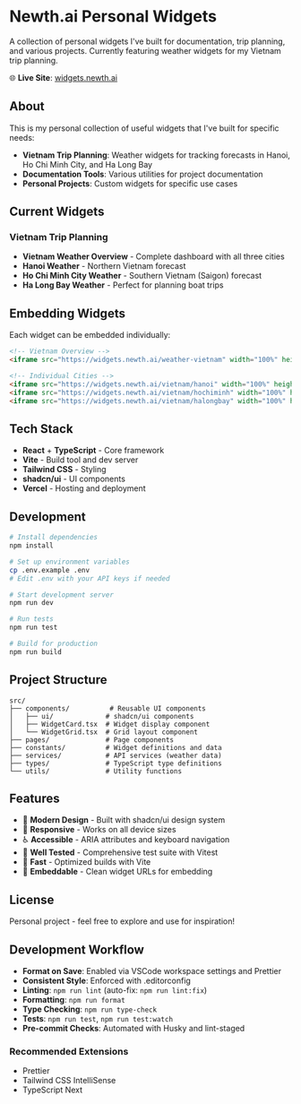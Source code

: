 # Newth.ai Personal Widgets

A collection of personal widgets I've built for documentation, trip planning, and various projects. Currently featuring weather widgets for my Vietnam trip planning.

🌐 **Live Site**: [widgets.newth.ai](https://widgets.newth.ai)

## About

This is my personal collection of useful widgets that I've built for specific needs:

- **Vietnam Trip Planning**: Weather widgets for tracking forecasts in Hanoi, Ho Chi Minh City, and Ha Long Bay
- **Documentation Tools**: Various utilities for project documentation
- **Personal Projects**: Custom widgets for specific use cases

## Current Widgets

### Vietnam Trip Planning

- **Vietnam Weather Overview** - Complete dashboard with all three cities
- **Hanoi Weather** - Northern Vietnam forecast
- **Ho Chi Minh City Weather** - Southern Vietnam (Saigon) forecast
- **Ha Long Bay Weather** - Perfect for planning boat trips

## Embedding Widgets

Each widget can be embedded individually:

```html
<!-- Vietnam Overview -->
<iframe src="https://widgets.newth.ai/weather-vietnam" width="100%" height="600"></iframe>

<!-- Individual Cities -->
<iframe src="https://widgets.newth.ai/vietnam/hanoi" width="100%" height="500"></iframe>
<iframe src="https://widgets.newth.ai/vietnam/hochiminh" width="100%" height="500"></iframe>
<iframe src="https://widgets.newth.ai/vietnam/halongbay" width="100%" height="500"></iframe>
```

## Tech Stack

- **React** + **TypeScript** - Core framework
- **Vite** - Build tool and dev server
- **Tailwind CSS** - Styling
- **shadcn/ui** - UI components
- **Vercel** - Hosting and deployment

## Development

```bash
# Install dependencies
npm install

# Set up environment variables
cp .env.example .env
# Edit .env with your API keys if needed

# Start development server
npm run dev

# Run tests
npm run test

# Build for production
npm run build
```

## Project Structure

```
src/
├── components/          # Reusable UI components
│   ├── ui/             # shadcn/ui components
│   ├── WidgetCard.tsx  # Widget display component
│   └── WidgetGrid.tsx  # Grid layout component
├── pages/              # Page components
├── constants/          # Widget definitions and data
├── services/           # API services (weather data)
├── types/              # TypeScript type definitions
└── utils/              # Utility functions
```

## Features

- 🎨 **Modern Design** - Built with shadcn/ui design system
- 📱 **Responsive** - Works on all device sizes
- ♿ **Accessible** - ARIA attributes and keyboard navigation
- 🧪 **Well Tested** - Comprehensive test suite with Vitest
- 🚀 **Fast** - Optimized builds with Vite
- 🔗 **Embeddable** - Clean widget URLs for embedding

## License

Personal project - feel free to explore and use for inspiration!

## Development Workflow

- **Format on Save**: Enabled via VSCode workspace settings and Prettier
- **Consistent Style**: Enforced with .editorconfig
- **Linting**: `npm run lint` (auto-fix: `npm run lint:fix`)
- **Formatting**: `npm run format`
- **Type Checking**: `npm run type-check`
- **Tests**: `npm run test`, `npm run test:watch`
- **Pre-commit Checks**: Automated with Husky and lint-staged

### Recommended Extensions

- Prettier
- Tailwind CSS IntelliSense
- TypeScript Next
